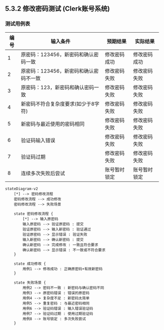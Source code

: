 
## 5.3.2 修改密码测试 (Clerk账号系统)

### 测试用例表

| 编号 | 输入条件 | 预期结果 | 实际结果 |
|------|----------|----------|----------|
| 1 | 原密码：123456，新密码和确认密码一致 | 修改密码成功 | 修改密码成功 |
| 2 | 原密码：123456，新密码和确认密码不一致 | 修改密码失败 | 修改密码失败 |
| 3 | 原密码：123，新密码和确认密码一致 | 修改密码失败 | 修改密码失败 |
| 4 | 新密码不符合复杂度要求(如少于8字符) | 修改密码失败 | 修改密码失败 |
| 5 | 新密码与最近使用的密码相同 | 修改密码失败 | 修改密码失败 |
| 6 | 验证码输入错误 | 修改密码失败 | 修改密码失败 |
| 7 | 验证码过期 | 修改密码失败 | 修改密码失败 |
| 8 | 连续多次失败后尝试 | 账号暂时锁定 | 账号暂时锁定 |

```mermaid
stateDiagram-v2
    [*] --> 密码修改流程
    密码修改流程 --> 成功修改
    密码修改流程 --> 失败场景
    
    state 密码修改流程 {
        [*] --> 输入原密码
        输入原密码 --> 验证原密码 : 提交
        验证原密码 --> 输入新密码 : 验证通过
        验证原密码 --> 显示错误 : 验证失败
        输入新密码 --> 确认新密码 : 提交
        确认新密码 --> 完成修改 : 一致且符合要求
        确认新密码 --> 显示错误 : 不一致或不符合要求
    }

    state 成功修改 {
        用例1 --> 修改成功 : 正确原密码+有效新密码
    }

    state 失败场景 {
        用例2 --> 密码不一致 : 新密码与确认密码不同
        用例3 --> 原密码错误 : 错误的原密码
        用例4 --> 复杂度不足 : 新密码太简单
        用例5 --> 重复密码 : 与最近密码相同
        用例6 --> 验证码错误 : 输入错误验证码
        用例7 --> 验证码过期 : 使用过期验证码
        用例8 --> 账号锁定 : 多次失败尝试
    }
```